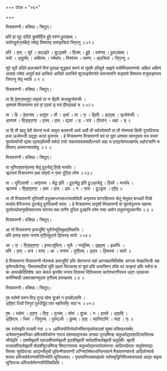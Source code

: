 +++
title = "०६५"

+++


मित्रावरुणौ। वसिष्ठः। त्रिष्टुप्।

प्रति॑ वां॒ सूर॒ उदि॑ते सू॒क्तैर्मि॒त्रं हु॑वे॒ वरु॑णं पू॒तद॑क्षम् ।  
ययो॑रसु॒र्य१॒॑मक्षि॑तं॒ ज्येष्ठं॒ विश्व॑स्य॒ याम॑न्ना॒चिता॑ जिग॒त्नु ॥ ०१॥

प्रति॑ । वा॒म् । सूरे॑ । उत्ऽइ॑ते । सु॒ऽउ॒क्तैः । मि॒त्रम् । हु॒वे॒ । वरु॑णम् । पू॒तऽद॑क्षम् ।  
ययोः॑ । अ॒सु॒र्य॑म् । अक्षि॑तम् । ज्येष्ठ॑म् । विश्व॑स्य । याम॑न् । आ॒ऽचिता॑ । जि॒ग॒त्नु ॥

सूरे सूर्ये उदिते प्रातःसवने मित्रं पूतदक्षं शुद्धबलं वरुणं वां सूक्तैः प्रतिहुवे आह्वये ययोर्मित्रावरुणयोः अक्षितं अक्षिणं अतएव ज्येष्ठं असुर्यं बलं आचिता आचिते उपाचिते शूरसङ्घैरुपेते यामन्यामनि सङ्ग्रामे विश्वस्य शत्रुसङ्घस्य जिगत्नु जेतृ भवति ॥ १ ॥

मित्रावरुणौ। वसिष्ठः। त्रिष्टुप्।

ता हि दे॒वाना॒मसु॑रा॒ ताव॒र्या ता नः॑ क्षि॒तीः क॑रतमू॒र्जय॑न्तीः ।  
अ॒श्याम॑ मित्रावरुणा व॒यं वां॒ द्यावा॑ च॒ यत्र॑ पी॒पय॒न्नहा॑ च ॥ ०२॥

ता । हि । दे॒वाना॑म् । असु॑रा । तौ । अ॒र्या । ता । नः॒ । क्षि॒तीः । क॒र॒त॒म् । ऊ॒र्जय॑न्तीः ।  
अ॒श्याम॑ । मि॒त्रा॒व॒रु॒णा॒ । व॒यम् । वा॒म् । द्यावा॑ । च॒ । यत्र॑ । पी॒पय॑न् । अहा॑ । च॒ ॥

ता हि तौ खलु देवौ देवानां मध्ये असुरा बलवन्तौ अर्या अर्यौ तौ सर्वस्येश्वरौ ता तौ नोस्माकं क्षितीः पुत्रादिरूपाः प्रजा ऊर्जयन्तीः प्रवृद्धाः करतं कुरुतम् । हे मित्रावरुणा मित्रावरुणौ वयं वां युवां अश्याम व्याप्नुयाम यत्र यस्यां युवयोर्व्याप्तौ द्यावा द्यावापृथिव्यौ सर्वदा तयोः सहभावादयमर्थोलभ्यते अहा च एतद्रात्रेरुपलक्षणम् अहोरात्राणि च पीपयन् अस्मान्प्याययेयुः ॥ २ ॥

मित्रावरुणौ। वसिष्ठः। त्रिष्टुप्।

ता भूरि॑पाशा॒वनृ॑तस्य॒ सेतू॑ दुर॒त्येतू॑ रि॒पवे॒ मर्त्या॑य ।  
ऋ॒तस्य॑ मित्रावरुणा प॒था वा॑म॒पो न ना॒वा दु॑रि॒ता त॑रेम ॥ ०३॥

ता । भूरि॑ऽपाशौ । अनृ॑तस्य । सेतू॒ इति॑ । दु॒र॒त्येतू॒ इति॑ दुः॒ऽअ॒त्येतू॑ । रि॒पवे॑ । मर्त्या॑य ।  
ऋ॒तस्य॑ । मि॒त्रा॒व॒रु॒णा॒ । प॒था । वा॒म् । अ॒पः । न । ना॒वा । दुः॒ऽइ॒ता । त॒रे॒म॒ ॥

ता तौ मित्रावरुणौ भूरिपाशौ प्रभूतबन्धनसाधनपाशोपेतौ अनृतस्य यागरहितस्य सेतू सेतुवत् बन्धकौ रिपवे मर्त्याय वैरिजनाय दुरत्येतू दुरतिक्रमौ भवतः । हे मित्रावरुणा तादृशौ मित्रावरुणौ वां युवयोरृतस्य यज्ञस्य युव्योरर्थायानुष्ठीयमानस्य यागस्य पथा मार्गेण दुरिता दुःखानि तरेम नावा अपोन प्रभूतान्युदकानीव ॥ ३ ॥

मित्रावरुणौ। वसिष्ठः। त्रिष्टुप्।

आ नो॑ मित्रावरुणा ह॒व्यजु॑ष्टिं घृ॒तैर्गव्यू॑तिमुक्षत॒मिळा॑भिः ।  
प्रति॑ वा॒मत्र॒ वर॒मा जना॑य पृणी॒तमु॒द्नो दि॒व्यस्य॒ चारोः॑ ॥ ०४॥

आ । नः॒ । मि॒त्रा॒व॒रु॒णा॒ । ह॒व्यऽजु॑ष्टिम् । घृ॒तैः । गव्यू॑तिम् । उ॒क्ष॒त॒म् । इळा॑भिः ।  
प्रति॑ । वा॒म् । अत्र॑ । वर॑म् । आ । जना॑य । पृ॒णी॒तम् । उ॒द्नः । दि॒व्यस्य॑ । चारोः॑ ॥

हे मित्रावरुणा मित्रावरुणौ नोस्माकं हव्यजुष्टिं हविः सेवनवन्तं यज्ञं आगच्छतमितिशेषः आगत्य चेच्छाभिरन्नैः सह घृतैरुदकैर्गव्यू- तिमस्ममदीयां भूमिं उक्षतं सिञ्चतम् वां युवां प्रति अत्रास्मिन् लोके वरं उत्कृष्टं हविः स्तोत्रं वा कः आयच्छेदितिशेषः अतः केवलं कृपयैव जनाय दिव्यस्य दिविभवस्य चारोश्चरणीयस्य उद्गः उदकस्य कर्मणिषष्ठी उक्तलक्षणमुदकं पृणीतम् प्रयच्छतम् ॥ ४ ॥

मित्रावरुणौ। वसिष्ठः। त्रिष्टुप्।

ए॒ष स्तोमो॑ वरुण मित्र॒ तुभ्यं॒ सोमः॑ शु॒क्रो न वा॒यवे॑ऽयामि ।  
अ॒वि॒ष्टं धियो॑ जिगृ॒तं पुरं॑धीर्यू॒यं पा॑त स्व॒स्तिभिः॒ सदा॑ नः ॥ ०५॥

ए॒षः । स्तोमः॑ । व॒रु॒ण॒ । मि॒त्र॒ । तुभ्य॑म् । सोमः॑ । शु॒क्रः । न । वा॒यवे॑ । अ॒या॒मि॒ ।  
अ॒वि॒ष्टम् । धियः॑ । जि॒गृ॒तम् । पुर॑म्ऽधीः । यू॒यम् । पा॒त॒ । स्व॒स्तिऽभिः॑ । सदा॑ । नः॒ ॥

एषः स्तोमइति पञ्चमी गता ॥ ५ ॥प्रमित्रयोरित्येकोनविंशत्यृचमेकादशं सूक्तं वसिष्ठस्यार्षम् अत्रेयमनुक्रमणिका-प्रमित्रयोरेकोना गायत्रं दशम्याद्यास्त्रयः प्रगाथाः पुरउष्णिक् चतुर्थ्याद्यादशादित्यास्तिस्रः सौर्यइति । दशमीबृहती एकादशीसतोबृहती द्वादशीबृहती त्रयोदशीसतोबृहती चतुर्दशी- बृहती पञ्चदशीसतोबृहती षोडशीपुरउष्णिक् शिष्टागायत्र्यः चतुर्थ्याद्यास्त्रयोदश्यन्ताः आदित्यदेवताः चतुर्दश्याद्याः स्तिस्रः सूर्यदेवत्याः आद्यन्तौतृचौ पूर्ववन्मैत्रावरुणौ अग्निष्टोमेमाध्यन्दिनसवने मैत्रावरुणशस्त्रे आदितोनवर्चः शस्याः प्रमित्रयोर्वरुणयोरितिनवेति सूत्रितत्वात् । पृष्ठ्याभिप्लवषडहयोः स्तोमवृद्धिनिमित्तमावापार्था आद्याः षळृचः सूत्रितञ्च-प्रमित्रयोर्वरुणयोरितिषळिति ।